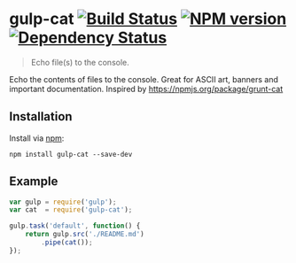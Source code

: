 # gulp-cat [![Build Status](https://travis-ci.org/ben-eb/gulp-cat.svg?branch=master)](https://travis-ci.org/ben-eb/gulp-cat) [![NPM version](https://badge.fury.io/js/gulp-cat.svg)](http://badge.fury.io/js/gulp-cat) [![Dependency Status](https://gemnasium.com/ben-eb/gulp-cat.svg)](https://gemnasium.com/ben-eb/gulp-cat)

> Echo file(s) to the console.

Echo the contents of files to the console. Great for ASCII art, banners and important documentation. Inspired by https://npmjs.org/package/grunt-cat

## Installation

Install via [npm](https://npmjs.org/package/gulp-cat):

```
npm install gulp-cat --save-dev
```

## Example

```js
var gulp = require('gulp');
var cat  = require('gulp-cat');

gulp.task('default', function() {
    return gulp.src('./README.md')
        .pipe(cat());
});
```
